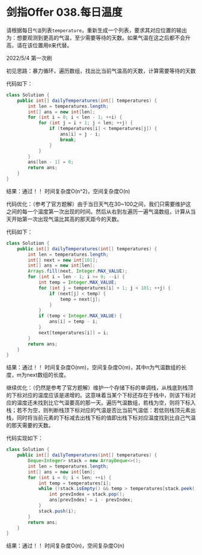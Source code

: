 # 剑指Offer 038.每日温度

请根据每日`气温`列表`temperature`，重新生成一个列表，要求其对应位置的输出为：想要观测到更高的气温，至少需要等待的天数。如果气温在这之后都不会升高，请在该位置用`0`来代替。

2022/5/4 第一次刷

初见思路：暴力循环，遍历数组，找出比当前气温高的天数，计算需要等待的天数

代码如下：

```java
class Solution {
    public int[] dailyTemperatures(int[] temperatures) {
        int len = temperatures.length;
        int[] ans = new int[len];
        for (int i = 0; i < len - 1; ++i) {
            for (int j = i + 1; j < len; ++j) {
                if (temperatures[i] < temperatures[j]) {
                    ans[i] = j - i;
                    break;
                }
            }
        }
        ans[len - 1] = 0;
        return ans;
    }
}
```

结果：通过！！ 时间复杂度O(n^2)，空间复杂度O(n)

代码优化：（参考了官方题解）由于当日天气在30~100之间，我们只需要维护这之间的每一个温度第一次出现的时间。然后从右到左遍历一遍气温数组，计算从当天开始第一次出现气温比其高的那天距今的天数。

代码如下：

```java
class Solution {
    public int[] dailyTemperatures(int[] temperatures) {
        int len = temperatures.length;
        int[] next = new int[101];
        int[] ans = new int[len];
        Arrays.fill(next, Integer.MAX_VALUE);
        for (int i = len - 1; i >= 0; --i) {
            int temp = Integer.MAX_VALUE;
            for (int j = temperatures[i] + 1; j < 101; ++j) {
                if (next[j] < temp) {
                    temp = next[j];
                }
            }
            if (temp < Integer.MAX_VALUE) {
                ans[i] = temp - i;
            }
            next[temperatures[i]] = i;
        }
        return ans;
    }
}
```

结果：通过！！ 时间复杂度O(nm)，空间复杂度O(m)，其中n为气温数组的长度，m为next数组的长度。

继续优化：（仍然是参考了官方题解）维护一个存储下标的单调栈，从栈底到栈顶的下标对应的温度应该是递增的。这意味着当某个下标还存在于栈中，则该下标对应的温度还未找到比它气温要高的那一天。遍历气温数组，若栈为空，则将下标入栈；若不为空，则判断栈顶下标对应的气温是否比当前气温低：若低则栈顶元素出栈，同时将当前元素的下标减去出栈下标的值即出栈下标对应温度找到比自己气温的那天需要的天数。

代码实现如下：

```java
class Solution {
    public int[] dailyTemperatures(int[] temperatures) {
        Deque<Integer> stack = new ArrayDeque<>();
        int len = temperatures.length;
        int[] ans = new int[len];
        for (int i = 0; i < len; ++i) {
            int temp = temperatures[i];
            while (!stack.isEmpty() && temp > temperatures[stack.peek()]) {
                int prevIndex = stack.pop();
                ans[prevIndex] = i - prevIndex;
            }
            stack.push(i);
        }
        return ans;
    }
}
```

结果：通过！！ 时间复杂度O(n)，空间复杂度O(n)


